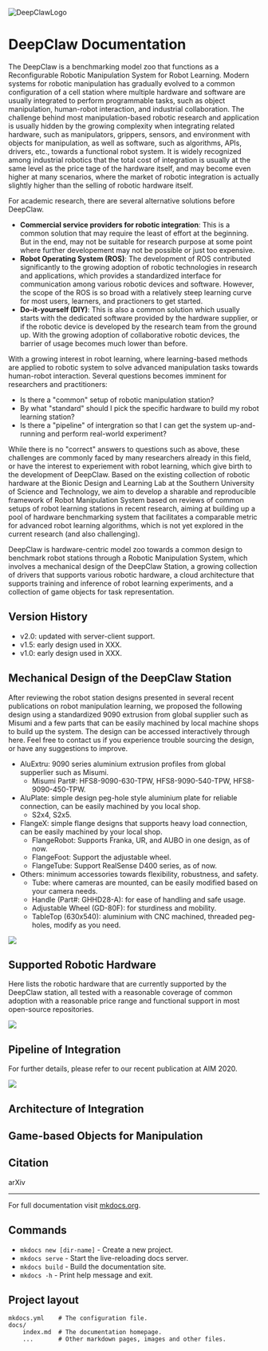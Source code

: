 ![DeepClawLogo](asset/fig-DeepClaw.png)

# DeepClaw Documentation

The DeepClaw is a benchmarking model zoo that functions as a Reconfigurable Robotic Manipulation System for Robot Learning. Modern systems for robotic manipulation has gradually evolved to a common configuration of a cell station where multiple hardware and software are usually integrated to perform programmable tasks, such as object manipulation, human-robot interaction, and industrial collaboration. The challenge behind most manipulation-based robotic research and application is usually hidden by the growing complexity when integrating related hardware, such as manipulators, grippers, sensors, and environment with objects for manipulation, as well as software, such as algorithms, APIs, drivers, etc., towards a functional robot system. It is widely recognized among industrial robotics that the total cost of integration is usually at the same level as the price tage of the hardware itself, and may become even higher at many scenarios, where the market of robotic integration is actually slightly higher than the selling of robotic hardware itself. 

For academic research, there are several alternative solutions before DeepClaw.
- **Commercial service providers for robotic integration**: This is a common solution that may require the least of effort at the beginning. But in the end, may not be suitable for research purpose at some point where further developement may not be possible or just too expensive. 
- **Robot Operating System (ROS)**: The development of ROS contributed significantly to the growing adoption of robotic technologies in research and applications, which provides a standardized interface for communication among various robotic devices and software. However, the scope of the ROS is so broad with a relatively steep learning curve for most users, learners, and practioners to get started. 
- **Do-it-yourself (DIY)**: This is also a common solution which usually starts with the dedicated software provided by the hardware supplier, or if the robotic device is developed by the research team from the ground up. With the growing adoption of collaborative robotic devices, the barrier of usage becomes much lower than before. 

With a growing interest in robot learning, where learning-based methods are applied to robotic system to solve advanced manipulation tasks towards human-robot interaction. Several questions becomes imminent for researchers and practitioners:
- Is there a "common" setup of robotic manipulation station? 
- By what "standard" should I pick the specific hardware to build my robot learning station?
- Is there a "pipeline" of intergration so that I can get the system up-and-running and perform real-world experiment?

While there is no "correct" answers to questions such as above, these challenges are commonly faced by many researchers already in this field, or have the interest to experiement with robot learning, which give birth to the development of DeepClaw. Based on the existing collection of robotic hardware at the Bionic Design and Learning Lab at the Southern University of Science and Technology, we aim to develop a sharable and reproducible framework of Robot Manipulation System based on reviews of common setups of robot learning stations in recent research, aiming at building up a pool of hardware benchmarking system that facilitates a comparable metric for advanced robot learning algorithms, which is not yet explored in the current research (and also challenging). 

DeepClaw is hardware-centric model zoo towards a common design to benchmark robot stations through a Robotic Manipulation System, which involves a mechanical design of the DeepClaw Station, a growing collection of drivers that supports various robotic hardware, a cloud architecture that supports training and inference of robot learning experiments, and a collection of game objects for task representation.

## Version History
- v2.0: updated with server-client support.
- v1.5: early design used in XXX.
- v1.0: early design used in XXX.

## Mechanical Design of the DeepClaw Station

After reviewing the robot station designs presented in several recent publications on robot manipulation learning, we proposed the following design using a standardized 9090 extrusion from global supplier such as Misumi and a few parts that can be easily machined by local machine shops to build up the system. The design can be accessed interactively through here. Feel free to contact us if you experience trouble sourcing the design, or have any suggestions to improve.
- AluExtru: 9090 series aluminium extrusion profiles from global supperlier such as Misumi.
  - Misumi Part#: HFS8-9090-630-TPW, HFS8-9090-540-TPW, HFS8-9090-450-TPW.
- AluPlate: simple design peg-hole style aluminium plate for reliable connection, can be easily machined by you local shop.
  - S2x4, S2x5.
- FlangeX: simple flange designs that supports heavy load connection, can be easily machined by your local shop.
  - FlangeRobot: Supports Franka, UR, and AUBO in one design, as of now.
  - FlangeFoot: Support the adjustable wheel.
  - FlangeTube: Support RealSense D400 series, as of now. 
- Others: minimum accessories towards flexibility, robustness, and safety.
  - Tube: where cameras are mounted, can be easily modified based on your camera needs.
  - Handle (Part#: GHHD28-A): for ease of handling and safe usage.
  - Adjustable Wheel (GD-80F): for sturdiness and mobility.
  - TableTop (630x540): aluminium with CNC machined, threaded peg-holes, modify as you need.

![](docs/asset/fig-DeepClaw-MechDesign.PNG)

## Supported Robotic Hardware

Here lists the robotic hardware that are currently supported by the DeepClaw station, all tested with a reasonable coverage of common adoption with a reasonable price range and functional support in most open-source repositories.

![](docs/asset/fig-DeepClaw-SupportedHardware.PNG)

## Pipeline of Integration

For further details, please refer to our recent publication at AIM 2020.

![](docs/asset/fig-DeepClaw-Pipeline.PNG)

## Architecture of Integration



## Game-based Objects for Manipulation

## Citation

arXiv


_____________________

For full documentation visit [mkdocs.org](https://www.mkdocs.org).

## Commands

* `mkdocs new [dir-name]` - Create a new project.
* `mkdocs serve` - Start the live-reloading docs server.
* `mkdocs build` - Build the documentation site.
* `mkdocs -h` - Print help message and exit.

## Project layout

    mkdocs.yml    # The configuration file.
    docs/
        index.md  # The documentation homepage.
        ...       # Other markdown pages, images and other files.
